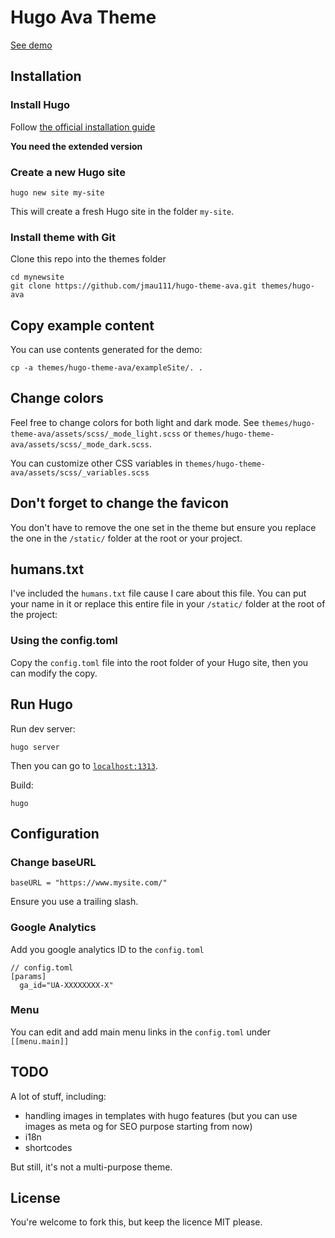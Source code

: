 # Hugo Ava Theme

[See demo](https://hugo-theme-ava.netlify.app/)

## Installation

### Install Hugo

Follow [the official installation guide](https://gohugo.io/getting-started/installing/)

**You need the extended version**

### Create a new Hugo site

```
hugo new site my-site
```

This will create a fresh Hugo site in the folder `my-site`.

### Install theme with Git

Clone this repo into the themes folder
```
cd mynewsite
git clone https://github.com/jmau111/hugo-theme-ava.git themes/hugo-ava
```

## Copy example content

You can use contents generated for the demo:

```
cp -a themes/hugo-theme-ava/exampleSite/. .
```

## Change colors

Feel free to change colors for both light and dark mode. See `themes/hugo-theme-ava/assets/scss/_mode_light.scss` or `themes/hugo-theme-ava/assets/scss/_mode_dark.scss`.

You can customize other CSS variables in `themes/hugo-theme-ava/assets/scss/_variables.scss`

## Don't forget to change the favicon

You don't have to remove the one set in the theme but ensure you replace the one in the `/static/` folder at the root or your project.

## humans.txt

I've included the `humans.txt` file cause I care about this file. You can put your name in it or replace this entire file in your `/static/` folder at the root of the project:

### Using the config.toml

Copy the `config.toml` file into the root folder of your Hugo site, then you can modify the copy.

## Run Hugo

Run dev server:

```
hugo server
```

Then you can go to [`localhost:1313`](http://localhost:1313).

Build:

```
hugo
```

## Configuration

### Change baseURL

```
baseURL = "https://www.mysite.com/"
```

Ensure you use a trailing slash.

### Google Analytics

Add you google analytics ID to the `config.toml`

```
// config.toml
[params]
  ga_id="UA-XXXXXXXX-X"
```

### Menu

You can edit and add main menu links in the `config.toml` under `[[menu.main]]`

## TODO

A lot of stuff, including:

* handling images in templates with hugo features (but you can use images as meta og for SEO purpose starting from now)
* i18n
* shortcodes

But still, it's not a multi-purpose theme.

## License

You're welcome to fork this, but keep the licence MIT please. 
